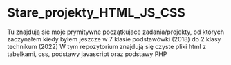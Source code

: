 # Stare_projekty_HTML_JS_CSS
Tu znajdują sie moje prymitywne początkujace zadania/projekty, od których zaczynałem kiedy byłem jeszcze w 7 klasie podstawówki (2018) do 2 klasy technikum (2022)
W tym repozytorium znajdują się czyste pliki html  z tabelkami, css, podstawy javascript oraz podstawy PHP

